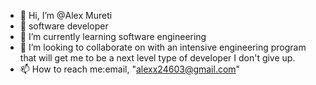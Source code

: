 - 👋 Hi, I’m @Alex Mureti
- 👀 software developer
- 🌱 I’m currently learning software engineering 
- 💞️ I’m looking to collaborate on with an intensive engineering program that will get me to be a next level type of developer 
I don't give up.
- 📫 How to reach me:email, "alexx24603@gmail.com" 

<!---
Alex23603/Alex23603 is a ✨ special ✨ repository because its `README.md` (this file) appears on your GitHub profile.
You can click the Preview link to take a look at your changes.
--->
